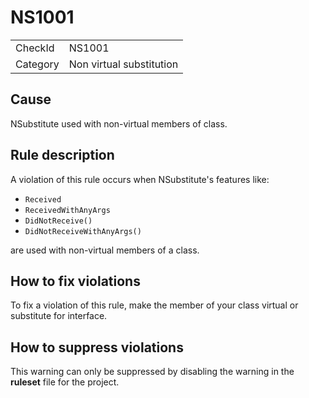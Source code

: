 ﻿# NS1001

<table>
<tr>
  <td>CheckId</td>
  <td>NS1001</td>
</tr>
<tr>
  <td>Category</td>
  <td>Non virtual substitution</td>
</tr>
</table>

## Cause

NSubstitute used with non-virtual members of class.

## Rule description

A violation of this rule occurs when NSubstitute's features like:
- `Received`
- `ReceivedWithAnyArgs`
- `DidNotReceive()`
- `DidNotReceiveWithAnyArgs()`

are used with non-virtual members of a class.

## How to fix violations

To fix a violation of this rule, make the member of your class virtual or substitute for interface.

## How to suppress violations

This warning can only be suppressed by disabling the warning in the **ruleset** file for the project.
